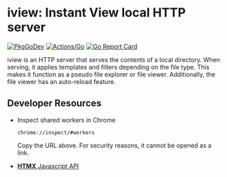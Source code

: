 # iview: Instant View local HTTP server

[![PkgGoDev](https://pkg.go.dev/badge/github.com/koron/iview)](https://pkg.go.dev/github.com/koron/iview)
[![Actions/Go](https://github.com/koron/iview/workflows/Go/badge.svg)](https://github.com/koron/iview/actions?query=workflow%3AGo)
[![Go Report Card](https://goreportcard.com/badge/github.com/koron/iview)](https://goreportcard.com/report/github.com/koron/iview)

iview is an HTTP server that serves the contents of a local directory. When serving, it applies templates and filters depending on the file type. This makes it function as a pseudo file explorer or file viewer. Additionally, the file viewer has an auto-reload feature.

## Developer Resources

*   Inspect shared workers in Chrome

    `chrome://inspect/#workers`

    Copy the URL above. For security reasons, it cannot be opened as a link.

*   [**HTMX** Javascript API](https://htmx.org/api/)
